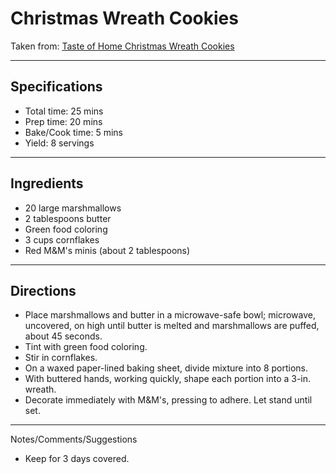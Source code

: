 # Christmas Wreath Cookies

Taken from:
[Taste of Home Christmas Wreath Cookies](https://www.tasteofhome.com/recipes/no-bake-christmas-wreath-treats/)

---
## Specifications
- Total time: 25 mins
- Prep time: 20 mins
- Bake/Cook time: 5 mins
- Yield: 8 servings


---
## Ingredients

- 20 large marshmallows
- 2 tablespoons butter
- Green food coloring
- 3 cups cornflakes
- Red M&M's minis (about 2 tablespoons)


---
## Directions

- Place marshmallows and butter in a microwave-safe bowl; microwave, uncovered, on high until butter is melted and marshmallows are puffed, about 45 seconds. 
- Tint with green food coloring. 
- Stir in cornflakes.
- On a waxed paper-lined baking sheet, divide mixture into 8 portions. 
- With buttered hands, working quickly, shape each portion into a 3-in. wreath. 
- Decorate immediately with M&M's, pressing to adhere. Let stand until set.


---
Notes/Comments/Suggestions
- Keep for 3 days covered. 
